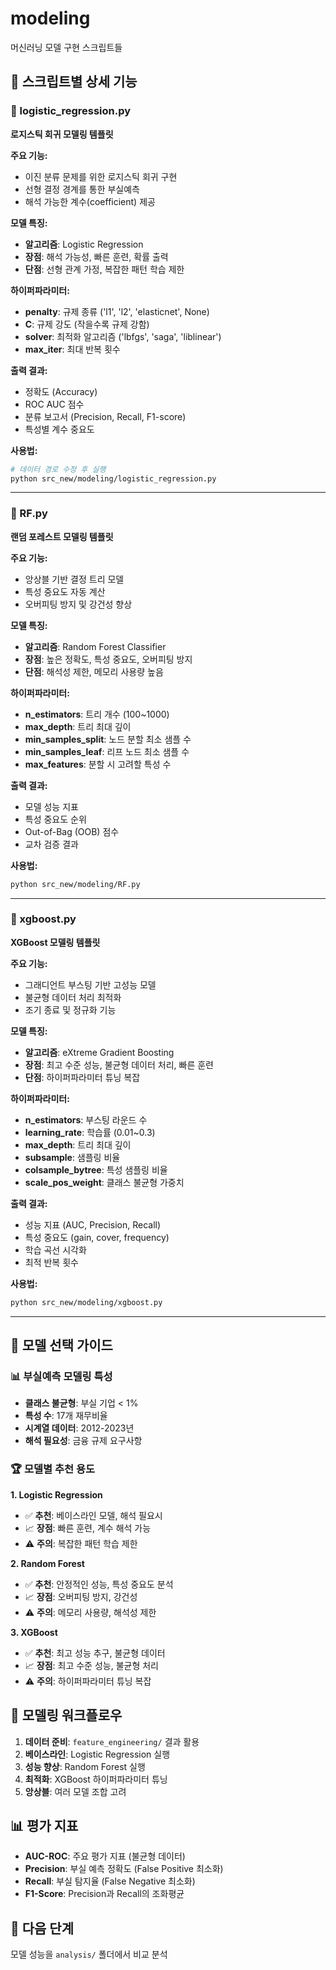 # modeling

머신러닝 모델 구현 스크립트들

## 📄 스크립트별 상세 기능

### 🔧 logistic_regression.py
**로지스틱 회귀 모델링 템플릿**

**주요 기능:**
- 이진 분류 문제를 위한 로지스틱 회귀 구현
- 선형 결정 경계를 통한 부실예측
- 해석 가능한 계수(coefficient) 제공

**모델 특징:**
- **알고리즘**: Logistic Regression
- **장점**: 해석 가능성, 빠른 훈련, 확률 출력
- **단점**: 선형 관계 가정, 복잡한 패턴 학습 제한

**하이퍼파라미터:**
- **penalty**: 규제 종류 ('l1', 'l2', 'elasticnet', None)
- **C**: 규제 강도 (작을수록 규제 강함)
- **solver**: 최적화 알고리즘 ('lbfgs', 'saga', 'liblinear')
- **max_iter**: 최대 반복 횟수

**출력 결과:**
- 정확도 (Accuracy)
- ROC AUC 점수
- 분류 보고서 (Precision, Recall, F1-score)
- 특성별 계수 중요도

**사용법:**
```bash
# 데이터 경로 수정 후 실행
python src_new/modeling/logistic_regression.py
```

---

### 🔧 RF.py
**랜덤 포레스트 모델링 템플릿**

**주요 기능:**
- 앙상블 기반 결정 트리 모델
- 특성 중요도 자동 계산
- 오버피팅 방지 및 강건성 향상

**모델 특징:**
- **알고리즘**: Random Forest Classifier
- **장점**: 높은 정확도, 특성 중요도, 오버피팅 방지
- **단점**: 해석성 제한, 메모리 사용량 높음

**하이퍼파라미터:**
- **n_estimators**: 트리 개수 (100~1000)
- **max_depth**: 트리 최대 깊이
- **min_samples_split**: 노드 분할 최소 샘플 수
- **min_samples_leaf**: 리프 노드 최소 샘플 수
- **max_features**: 분할 시 고려할 특성 수

**출력 결과:**
- 모델 성능 지표
- 특성 중요도 순위
- Out-of-Bag (OOB) 점수
- 교차 검증 결과

**사용법:**
```bash
python src_new/modeling/RF.py
```

---

### 🔧 xgboost.py
**XGBoost 모델링 템플릿**

**주요 기능:**
- 그래디언트 부스팅 기반 고성능 모델
- 불균형 데이터 처리 최적화
- 조기 종료 및 정규화 기능

**모델 특징:**
- **알고리즘**: eXtreme Gradient Boosting
- **장점**: 최고 수준 성능, 불균형 데이터 처리, 빠른 훈련
- **단점**: 하이퍼파라미터 튜닝 복잡

**하이퍼파라미터:**
- **n_estimators**: 부스팅 라운드 수
- **learning_rate**: 학습률 (0.01~0.3)
- **max_depth**: 트리 최대 깊이
- **subsample**: 샘플링 비율
- **colsample_bytree**: 특성 샘플링 비율
- **scale_pos_weight**: 클래스 불균형 가중치

**출력 결과:**
- 성능 지표 (AUC, Precision, Recall)
- 특성 중요도 (gain, cover, frequency)
- 학습 곡선 시각화
- 최적 반복 횟수

**사용법:**
```bash
python src_new/modeling/xgboost.py
```

---

## 🎯 모델 선택 가이드

### 📊 부실예측 모델링 특성
- **클래스 불균형**: 부실 기업 < 1%
- **특성 수**: 17개 재무비율
- **시계열 데이터**: 2012-2023년
- **해석 필요성**: 금융 규제 요구사항

### 🏆 모델별 추천 용도

**1. Logistic Regression**
- ✅ **추천**: 베이스라인 모델, 해석 필요시
- 📈 **장점**: 빠른 훈련, 계수 해석 가능
- ⚠️ **주의**: 복잡한 패턴 학습 제한

**2. Random Forest**
- ✅ **추천**: 안정적인 성능, 특성 중요도 분석
- 📈 **장점**: 오버피팅 방지, 강건성
- ⚠️ **주의**: 메모리 사용량, 해석성 제한

**3. XGBoost**
- ✅ **추천**: 최고 성능 추구, 불균형 데이터
- 📈 **장점**: 최고 수준 성능, 불균형 처리
- ⚠️ **주의**: 하이퍼파라미터 튜닝 복잡

## 🔄 모델링 워크플로우

1. **데이터 준비**: `feature_engineering/` 결과 활용
2. **베이스라인**: Logistic Regression 실행
3. **성능 향상**: Random Forest 실행
4. **최적화**: XGBoost 하이퍼파라미터 튜닝
5. **앙상블**: 여러 모델 조합 고려

## 📊 평가 지표

- **AUC-ROC**: 주요 평가 지표 (불균형 데이터)
- **Precision**: 부실 예측 정확도 (False Positive 최소화)
- **Recall**: 부실 탐지율 (False Negative 최소화)
- **F1-Score**: Precision과 Recall의 조화평균

## 🎯 다음 단계
모델 성능을 `analysis/` 폴더에서 비교 분석
